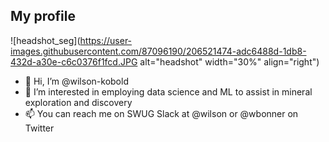 ## My profile

![headshot_seg](https://user-images.githubusercontent.com/87096190/206521474-adc6488d-1db8-432d-a30e-c6c0376f1fcd.JPG alt="headshot" width="30%" align="right")
- 👋 Hi, I’m @wilson-kobold
- 👀 I’m interested in employing data science and ML to assist in mineral exploration and discovery
- 📫 You can reach me on SWUG Slack at @wilson or @wbonner on Twitter

<!---
wilson-kobold/wilson-kobold is a ✨ special ✨ repository because its `README.md` (this file) appears on your GitHub profile.
You can click the Preview link to take a look at your changes.
--->

